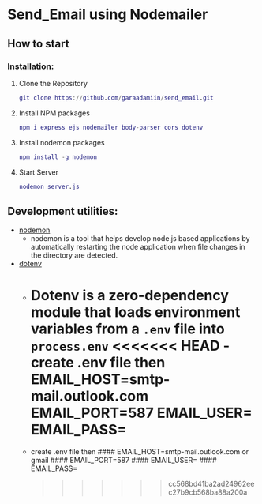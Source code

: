 # Send_Email using Nodemailer

## How to start

### Installation:

1. Clone the Repository
   ```g
   git clone https://github.com/garaadamiin/send_email.git
   ```
2. Install NPM packages
   ```g
   npm i express ejs nodemailer body-parser cors dotenv
   ```
3. Install nodemon packages
   ```g
   npm install -g nodemon
   ```
4. Start Server
   ```g
   nodemon server.js
   ```

## Development utilities:

- [nodemon](https://www.npmjs.com/package/nodemon)
  - nodemon is a tool that helps develop node.js based applications by automatically restarting the node application when file changes in the directory are detected.
- [dotenv](https://www.npmjs.com/package/dotenv)
  - Dotenv is a zero-dependency module that loads environment variables from a `.env` file into `process.env`
    <<<<<<< HEAD
    -create .env file then
    EMAIL_HOST=smtp-mail.outlook.com
    EMAIL_PORT=587
    EMAIL_USER=
    EMAIL_PASS=
    =======
  - create .env file then #### EMAIL_HOST=smtp-mail.outlook.com or gmail #### EMAIL_PORT=587 #### EMAIL_USER= #### EMAIL_PASS=
    > > > > > > > cc568bd41ba2ad24962eec27b9cb568ba88a200a
